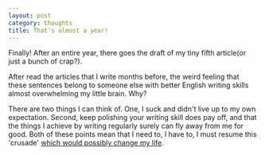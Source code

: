 ```yaml
---
layout: post
category: thoughts
title: That's almost a year!
---
```


Finally! After an entire year, there goes the draft of my tiny fifth article(or just a bunch of crap?). 

After read the articles that I write months before, the weird feeling that these sentences belong to someone else with better English writing skills almost overwhelming my little brain. Why? 

There are two things I can think of. One, I suck and didn't live up to my own expectation. Second, keep polishing your writing skill does pay off, and that the things I achieve by writing regularly surely can fly away from me for good. Both of these points mean that I need to, I have to, I must resume this 'crusade' [which would possibly change my life][1].

[1]:http://mlafeldt.github.io/blog/write-every-day/ "Write every day"

